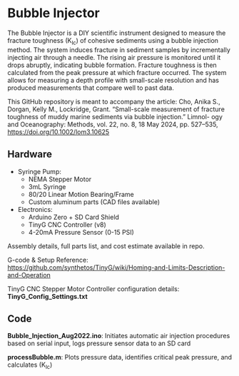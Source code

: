# Bubble Injector

The Bubble Injector is a DIY scientific instrument designed to measure the fracture toughness (K<sub>Ic</sub>) of cohesive sediments using a bubble injection method. The system induces fracture in sediment samples by incrementally injecting air through a needle. The rising air pressure is monitored until it drops abruptly, indicating bubble formation. Fracture toughness is then calculated from the peak pressure at which fracture occurred. The system allows for measuring a depth profile with small-scale resolution and has produced measurements that compare well to past data.

This GitHub repository is meant to accompany the article: 
  Cho, Anika S., Dorgan, Kelly M., Lockridge, Grant. “Small-scale measurement of fracture toughness of muddy marine sediments via bubble injection.” Limnol-
  ogy and Oceanography: Methods, vol. 22, no. 8, 18 May 2024, pp. 527–535,
  https://doi.org/10.1002/lom3.10625

## Hardware
  + Syringe Pump:
    + NEMA Stepper Motor
    + 3mL Syringe
    + 80/20 Linear Motion Bearing/Frame
    + Custom aluminum parts (CAD files available)
  + Electronics:
    + Arduino Zero + SD Card Shield
    + TinyG CNC Controller (v8)
    + 4-20mA Pressure Sensor (0-15 PSI)
    
Assembly details, full parts list, and cost estimate available in repo.

G-code & Setup Reference: https://github.com/synthetos/TinyG/wiki/Homing-and-Limits-Description-and-Operation

TinyG CNC Stepper Motor Controller configuration details: **TinyG_Config_Settings.txt**

## Code
**Bubble_Injection_Aug2022.ino**: Initiates automatic air injection procedures based on serial input, logs pressure sensor data to an SD card

**processBubble.m**: Plots pressure data, identifies critical peak pressure, and calculates (K<sub>Ic</sub>)


